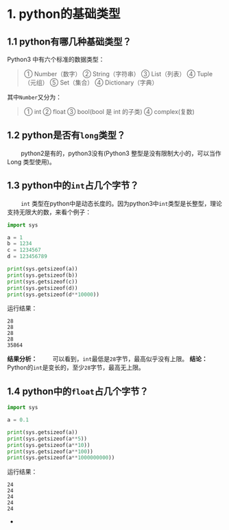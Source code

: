 # 1. python的基础类型
## 1.1 python有哪几种基础类型？
Python3 中有六个标准的数据类型：
> ① Number（数字）
> ② String（字符串）
> ③ List（列表）
> ④ Tuple（元组）
> ⑤ Set（集合）
> ④ Dictionary（字典）
> 
其中`Number`又分为：
> ① int
> ② float
> ③ bool(bool 是 int 的子类)
> ④ complex(复数)
> 

## 1.2 python是否有`long`类型？
&emsp;&emsp; python2是有的，python3没有(Python3 整型是没有限制大小的，可以当作 Long 类型使用)。

## 1.3 python中的`int`占几个字节？
&emsp;&emsp; `int` 类型在python中是动态长度的。因为python3中`int`类型是长整型，理论支持无限大的数，来看个例子：
```python
import sys

a = 1
b = 1234
c = 1234567
d = 123456789

print(sys.getsizeof(a))
print(sys.getsizeof(b))
print(sys.getsizeof(c))
print(sys.getsizeof(d))
print(sys.getsizeof(d**10000))
```
运行结果：
```
28
28
28
28
35864
```
**结果分析：**
&emsp;&emsp; 可以看到，`int`最低是`28`字节，最高似乎没有上限。
**结论：**
&emsp;&emsp; Python的`int`是变长的，至少`28`字节，最高无上限。

## 1.4 python中的`float`占几个字节？
```python
import sys

a = 0.1

print(sys.getsizeof(a))
print(sys.getsizeof(a**5))
print(sys.getsizeof(a**10))
print(sys.getsizeof(a**100))
print(sys.getsizeof(a**1000000000))
```
运行结果：
```
24
24
24
24
24
```
*
